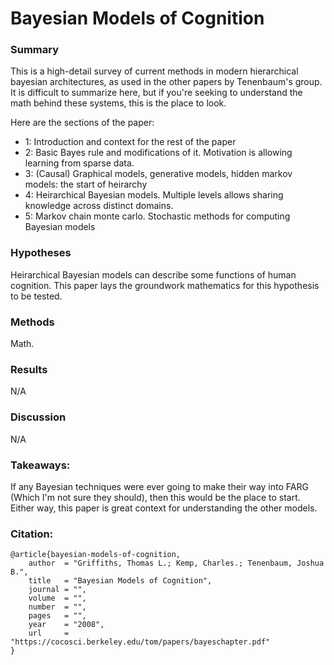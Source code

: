 # Bayesian Models of Cognition

### Summary

This is a high-detail survey of current methods in modern hierarchical bayesian architectures, as used in the other papers by Tenenbaum's group.  
It is difficult to summarize here, but if you're seeking to understand the math behind these systems, this is the place to look.  

Here are the sections of the paper:
- 1: Introduction and context for the rest of the paper
- 2: Basic Bayes rule and modifications of it. Motivation is allowing learning from sparse data.
- 3: (Causal) Graphical models, generative models, hidden markov models: the start of heirarchy
- 4: Heirarchical Bayesian models. Multiple levels allows sharing knowledge across distinct domains. 
- 5: Markov chain monte carlo. Stochastic methods for computing Bayesian models

### Hypotheses

Heirarchical Bayesian models can describe some functions of human cognition. This paper lays the groundwork mathematics for this hypothesis to be tested.

### Methods 

Math.

### Results

N/A

### Discussion

N/A

### Takeaways:

If any Bayesian techniques were ever going to make their way into FARG (Which I'm not sure they should), then this would be the place to start.  
Either way, this paper is great context for understanding the other models.

### Citation:

```
@article{bayesian-models-of-cognition,
    author  = "Griffiths, Thomas L.; Kemp, Charles.; Tenenbaum, Joshua B.",
    title   = "Bayesian Models of Cognition",
    journal = "",
    volume  = "",
    number  = "",
    pages   = "",
    year    = "2008",
    url     = "https://cocosci.berkeley.edu/tom/papers/bayeschapter.pdf"
}
```
